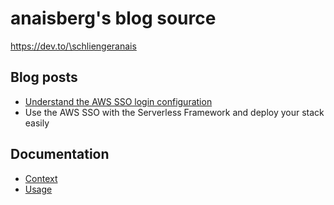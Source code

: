 # anaisberg's blog source

https://dev.to/\schliengeranais

## Blog posts

- [Understand the AWS SSO login configuration](https://dev.to/kumo/understand-the-aws-sso-login-configuration-4am7)
- Use the AWS SSO with the Serverless Framework and deploy your stack easily

## Documentation

- [Context](./docs/context.md)
- [Usage](./docs/usage.md)
